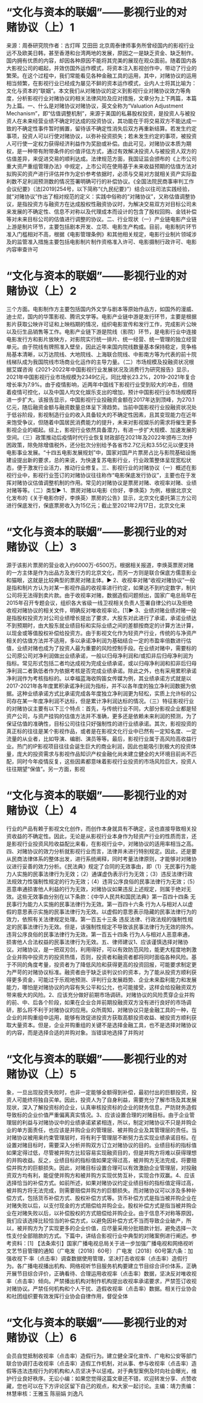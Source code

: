 # “文化与资本的联姻”——影视行业的对赌协议（上）1

来源：周泰研究院作者：古灯晖 艾田田 北京周泰律师事务所曾经国内的影视行业远不及欧美日韩，甚至香港和台湾两地的发展，原因之一是缺乏资金、缺乏制作。国内拥有优质的内容，却因各种原因不能将其完美的展现在观众面前。随着国内各大影视公司的崛起，并效仿国外运作模式，将资本注入影视创作中，带动了行业的繁荣。在这个过程中，我们常能看见各种金融工具的运用，其中，对赌协议的运用相当频繁，在影视行业已经成为屡见不鲜的资本运作模式，业内人士将其比喻为：文化与资本的“联姻”。本文我们从对赌协议的定义到影视行业对赌协议效力等角度，分析影视行业对赌协议的相关法律风险及应对措施，文章分为上下两篇，本篇为上篇。一、什么是对赌协议对赌协议，英文全称为“Valuation Adjustment Mechanism”，即“估值调整机制”，来源于美国的私募股权投资，是投资人与被投资人在未来经营业绩不确定时达成的投资协议，其功能在于将交易双方不能达成一致的不确定性事件暂时搁置，留待该不确定性消失后双方再重新结算。若发生约定事项，投资人可以行使对赌协议，以弥补投资损失；若未发生约定的事项，被投资人可行使一定权力获得经济利益作为奖励或补偿。由此可见，对赌协议本质为期权，是一种带有附带条件的价值评估方式，通过有效解决投资人与被投资人双方的估值差异，来促进交易的顺利达成。法律规范方面，我国证监会颁布的《上市公司重大资产重组管理办法》中规定，上市公司在使用基于未来收益预期的估值方法对拟购买的资产进行评估并作为定价参考依据时，必须与交易对方就相关资产实际盈利数不足利润预测数的情况签署明确可行的补偿协议。《全国法院民商事审判工作会议纪要》（法[2019]254号，以下简称“《九民纪要》”）结合以往司法实践经验，就“对赌协议”作出了相对规范的定义：实践中俗称的“对赌协议”，又称估值调整协议，是指投资方与融资方在达成股权性融资协议时，为解决交易双方对目标公司未来发展的不确定性、信息不对称以及代理成本而设计的包含了股权回购、金钱补偿等对未来目标公司的估值进行调整的协议。二、行业现状（一）产业链电影产业链上游是制片环节，主要包括剧本开发、立项、电影生产构成。目前，电影制片环节准入门槛相对不高，根据《电影管理条例》和其他相关规定，电影行业制片领域涉及的监管准入措施主要包括电影制片制作资格准入许可、电影摄制行政许可、电影内容审查许可

# “文化与资本的联姻”——影视行业的对赌协议（上）2

三个方面。电影制作方主要包括国内外文学与剧本等原始作品方，如国外的漫威、迪士尼，国内的华策影视、腾讯文学等。电影产业链中游是发行环节，主要是根据影片获取公映许可证和上映档期的情况，组织电影宣传和发行工作，完成影片公映以及衍生品销售等工作。电影产业链下游是院线（影院）环节，是电影行业中连接电影发行方和影片放映方，对影院实行统一排片、统一经营、统一管理的独立经营单元。由于院线有牌照准入壁垒，因此近年来国内院线数量基本保持稳定，竞争格局基本清晰，以万达院线、大地院线、上海联合院线、中影南方等为代表的前十院线梯队成为我国院线市场商业化运作的主导力量。（二）市场规模及投融资状况根据艾媒咨询《2021-2022年中国影视行业发展状况及消费行为研究报告》显示，2021年中国影视行业市场规模为2349亿元，同比增长23.2%，2019-2021年复合增长率为7.9%。由于疫情影响，近两年中国线下影视行业受到较大的冲击，但随着疫情可控化，以及中国人均文化娱乐支出的增加，预计中国影视行业市场规模将进一步扩大。该报告显示，中国影视行业投融资金额在2017年达到顶峰，为270.1亿元，随后融资金额与融资数量总体呈下滑趋势。当前中国影视行业投融资状况处于低谷阶段，影视制造行业的收入具备较大的不确定性因素，且其变现能力在近年来饱受争议，但随着中国居民消费能力的提升，未来对影视娱乐的需求将催生更多影视企业的崛起。综上，影视行业依然具备潜力，有进一步扩大规模、加速发展的空间。（三）政策推动后疫情时代行业恢复财政部在2021年及2022年颁布三次纾困政策，除免除增值税外，还分批次分别给予各省市2.7亿元和3.55亿元以便支持电影事业发展。“十四五电影发展规划”中，国家对国产片票房占比与影院基础设施建设提出新的要求，总的来说，为快速复苏电影行业，行业政策整体呈现宽松状态，便于激发行业活力，推动行业修复。三、影视行业的对赌协议（一）概述在影视行业中，影视行业签订的对赌协议往往称作“电影保底发行协议”，主要也在于发挥对赌协议估值调整机制的作用。常见的对赌协议是票房对赌、收视率对赌、业绩对赌等等。（二）类型▶ 1、票房对赌以电影《你好，李焕英》为例，根据北京文化发布的《关于电影你好，李焕英〉票房的公告》显示，北京文化委托第三方公司进行保底发行，保底票房收入为15亿元；截止至2021年2月17日，北京文化来

# “文化与资本的联姻”——影视行业的对赌协议（上）3

源于该影片票房的营业收入约6000万-6500万。根据相关报道，李焕英票房对赌的一方主体是作为出品方及发行方的北京文化，而另一方则是联合保底方儒意影业和猫眼，这就是比较典型的票房对赌主体。▶ 2、收视率对赌“收视对赌协议”一般是指和制片方认为对某一影视作品的收视率进行约定，如果达不到约定数字，制片公司将无法得到卖片款。由于收视率对赌，数据造假问题频出，国家广电总局早在2015年召开专题会议，组织各大省级一线卫视相关负责人签署自律公约以及拒绝收视对赌协议的相关文件，明确反对唯收视率论。[1]▶ 3、业绩对赌业绩对赌一般是指股权投资方对公司业绩增长提出了要求，大股东对此进行了承诺，承诺业绩达不到预期时，由大股东就业绩目标和实际业绩之间的差额按商定的计算方法计算，以现金或等值股权补偿给投资方。由于影视文化作为轻资产行业，传统的与净资产相关的估值方法并不适用，多以承诺净利润为基础结合一定的市盈率倍数进行估值，业绩对赌也成为了投资人最为重要的风险控制手段。在业绩对赌中，需要标的公司原公司对净利润做出业绩承诺，一般以归母净利润和/或扣非后归母净利润为指标。常见形式包括二者均达成视为完成业绩承诺，或以归母净利润和扣非后归母净利润二者孰低者作为依据考核是否完成业绩承诺。除此之外，也有采用累积承诺净利润作为考核指标的。以幸福蓝海收购笛女传媒为例，其业绩承诺方式就是以2017-2021年各年度累积承诺净利润为指标，并不以各年度的独立净利润数据为依据。这种业绩承诺方式比承诺完成各年度独立净利润更为轻松，实质上允许标的公司存在某一年度净利润不达标，但是累计净利润达标的情况。（三）特征影视行业的对赌协议主要有以下三个特点：首先，与传统行业不同，大部分影视企业都是轻资产公司，与资产挂钩的估值方法并不准确，更多还是依赖未来利润的预测，为了保证估值的准确性，目标公司往往只好强制性的进行业绩承诺。其次，影视投资的真正标的往往是某个影视作品，或者是在影视文化行业中已然有一定知名度、一定流量的从业者，比如导演、编剧、演员等等。最后，影视行业属于高风险高收益行业。热门的IP影视项目往往会诞生巨大的商业利润，因此也能吸引到极大的投资体量，庞大的投资需求与影视作品知识产权金融化尚未建立健全的大环境目前尚不匹配，同时今年疫情反复，这些因素都意味着影视行业投资的市场风险巨大，投资人往往期望“保值”。另一方面，影视

# “文化与资本的联姻”——影视行业的对赌协议（上）4

行业的产品有赖于影视文化创作，而创作本身就具有不确定，这也直接导致相关投资收益的不确定性。因此，无论是从影视行业本身作为轻资产行业的性质而言，还是影视行业投资风险收益配比来看，在影视行业中，对赌协议的适用率相当之高。四、对赌协议的效力分析就影视行业而言，法律并未进行特别规定。因此，还是要从民商法律体系的整体出发，进行系统阐释，同时考量法律原则，才能够对对赌协议进行妥善的效力分析。《民法典》规定了合同的无效事由，即（1）无民事行为能力人实施的民事法律行为无效；（2）通谋虚伪表示行为无效；（3）违反法律行政法规效力性强制性规定的行为无效；（4）违背公序良俗的民事法律行为无效；（5）恶意串通损害他人利益的行为无效，对赌协议如果违反上述规定，则属于绝对无效。这些无效事由分别在以下条款：《中华人民共和国民法典》第一百四十四条 无民事行为能力人实施的民事法律行为无效。第一百四十六条 行为人与相对人以虚假的意思表示实施的民事法律行为无效。以虚假的意思表示隐藏的民事法律行为的效力，依照有关法律规定处理。第一百五十三条 违反法律、行政法规的强制性规定的民事法律行为无效。但是，该强制性规定不导致该民事法律行为无效的除外。违背公序良俗的民事法律行为无效。第一百五十四条 行为人与相对人恶意串通，损害他人合法权益的民事法律行为无效。五、律师建议1、应该谨慎选择对赌协议。对赌协议，是一把双刃剑，利用得好，可以有效防范风险，能更大程度地刺激企业并购中投资方的投资热情，否则，投资者和融资者都将同时面临各种风险。基于不同的角度考量，投资者为了降低风险和获得更高的投资回报，可能要求制定更为严苛的对赌协议标准。融资者由于缺乏谈判议价的资本，为了能从投资方顺利获得更多资金，可能过于乐观地预测、评判行业发展趋势、企业未来盈利能力和发展能力，哪怕是对赌协议的内容有失公平和公允，也可能接受，这样会给投融资双方带来极大的风险。2、应该充分做好前期市场调研。对赌协议的风险贯穿企业并购的前、中、后各个阶段，如果在企业合并前期投融资双方没有进行良好的市场调研，那么将不利于对赌协议的应用。众所周知，对赌协议只是金融工具的一种，在企业的并购重组中运用，能够有效促进投资方获取高额投资收益、被投资方顺利获取大量资本。但是，企业并购重组的关键不是选择金融工具，也不是选择对赌协议的内容，而是选择合适的并购对象。当错误地选择了并购对

# “文化与资本的联姻”——影视行业的对赌协议（上）5

象，一旦出现投资失败时，也非一定能够全额得到补偿，最初付出的巨额投资，投资人可能终将独自买单。因此，投资人为了自身利益，需要充分了解市场及其发展现状，深入了解投资标的企业，认真审核投资标的企业的财务信息，严防财务造假导致标的企业价值严重偏离真实情况。3、应该设置合理的对赌目标。由于企业管理层的利益与对赌协议中的业绩承诺紧紧相连，所以，制定对赌协议不只是并购企业的单方面责任，也应该是并购企业的管理层、被并购企业及其管理层的责任。当对赌协议被用来约束管理层时，将有利于管理层不断努力去实现业绩承诺目标。在设置对赌目标时，需要深入分析并购双方订立对赌协议的目的。业绩目标的指标值如果定得过低，尽管被并购方比较容易实现融资目的，但是并购方将难以获得理想的并购收益。反之，业绩目标的指标值如果定得过高，被并购方无法完成，将要赔偿并购方的巨额损失。因此，对赌目标设置合理可以有效激励企业管理层，对投融资双方均有利，能促使并购方和被并购方实现优势互补，实现合作双赢。4、应该选择恰当的补偿方式。如前所述，如果对赌协议约定业绩目标的指标值定得过高，被并购方将无法完成，则需要赔偿并购方的巨额损失。而对赌协议可以涉及多种补偿方式，包括货币补偿方式、股权补偿方式等。货币补偿方式是指当被并购企业在对赌失败以后，以支付现金的方式赔偿给并购企业。股权补偿方式是指当被并购企业在对赌失败以后，以补偿股权的方式赔偿给并购企业。由于信息不对称等原因，我们应该选择比较恰当的补偿方式，以避免因补偿方式不当而导致企业破产，所以，被并购方为了实现更多的企业价值，应尽量采用分批赔款计划，避免选择一次性支付全部赔款的方式。下篇中，讲结合影视行业中典型的对赌案例进行阐述。参考资料：[1] 【法条索引】国家广播电视总局关于进一步加强广播电视和网络视听文艺节目管理的通知（广电发〔2018〕60号） 广电发〔2018〕60号第六条：加强收视下·率（点击率）调查数据使用管理，坚决打击收视率（点击率）造假行为。各广播电视播出机构、网络视听节目服务机构要建立节目综合评价体系，正确开展节目综合评价，正确看待、合理运用收视率（点击率）数据，坚决反对唯收视率（点击率）倾向。严禁播出机构对制作机构提出收视率承诺要求，严禁签订收视对赌协议。严禁任何机构和个人干扰、造假收视率（点击率）数据。相关行业协会和社团组织要有效发挥行业协会自律作用，督促全体

# “文化与资本的联姻”——影视行业的对赌协议（上）6

会员自觉抵制收视率（点击率）造假行为。建立健全深化宣传、广电和公安等部门联合协调打击收视率（点击率）造假工作机制，对从事、参与收视率（点击率）造假等违法违规行为的机构和人员坚决予以惩戒。对于典型案例及时向社会曝光，维护行业良好秩序。无讼小编：如果您觉得这篇文章还不错，欢迎转发分享、点赞收藏，您也可以在下方评论区留下自己的观点，和大家一起讨论。主编：靖力责编：林慧审核：王雅玉 陈丽娟 刘逸凡


